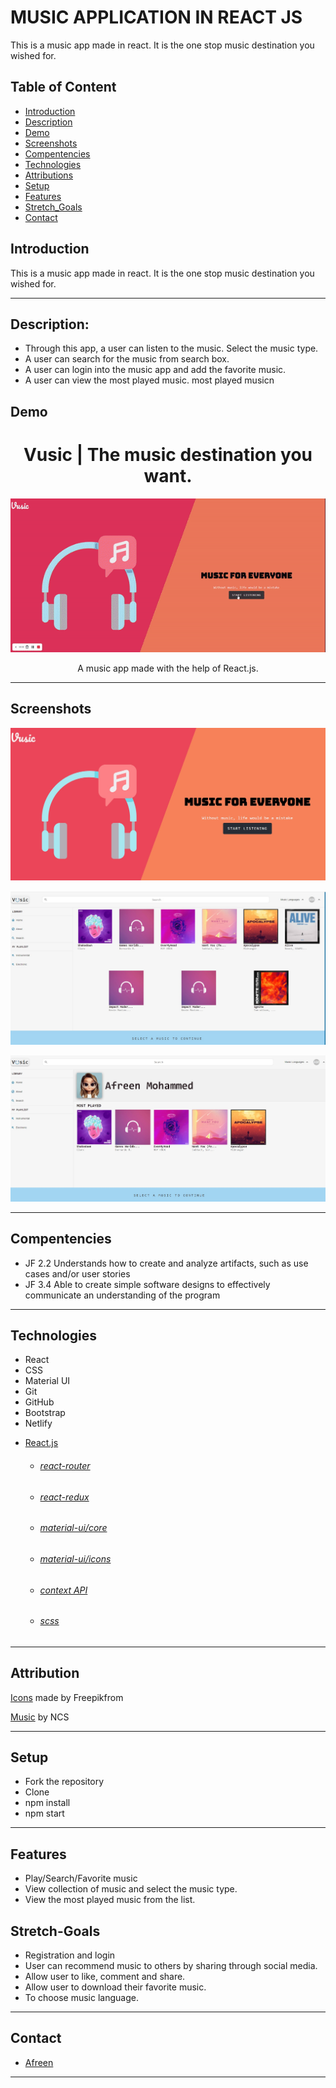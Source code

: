 # MUSIC APPLICATION IN REACT JS

This is a music app made in react. It is the one stop music destination you wished for.

## Table of Content 

* [Introduction](#introduction)
* [Description](#description)
* [Demo](demo)
* [Screenshots](screenshots)
* [Compentencies](#compentencies)
* [Technologies](#technologies)
* [Attributions](attributions)
* [Setup](setup)
* [Features](#features)
* [Stretch_Goals](#stretch-goals)
* [Contact](#contact)

## Introduction 
This is a music app made in react. It is the one stop music destination you wished for.

---

## Description:

- Through this app, a user can listen to the music. Select the music type.
- A user can search for the music from search box.
- A user can login into the music app and add the favorite music.
- A user can view the most played music.
most played musicn

## Demo

<h1 align="center">
   Vusic | The music destination you want.
</h1>

<div align="center">

![Home Page](./images/music.gif)

 A music app made with the help of React.js.
    
</div>


---


## Screenshots
![1.png](images/home.jpeg)


![2.png](images/pic4.jpg)

![3.png](images/pic5.jpg)


---

## Compentencies

* JF 2.2
Understands how to create and analyze artifacts, such as use cases and/or user stories
* JF 3.4
Able to create simple software designs to effectively communicate an understanding of the program


---

## Technologies
- React
- CSS
- Material UI
- Git 
- GitHub 
- Bootstrap
- Netlify

* [React.js](https://reactjs.org/)
    * ###### [react-router](https://github.com/ReactTraining/react-router#readme)
    * ###### [react-redux](https://react-redux.js.org/)
    * ###### [material-ui/core](https://www.npmjs.com/package/@material-ui/core)
    * ###### [material-ui/icons](https://www.npmjs.com/package/@material-ui/icons)
    * ###### [context API](https://reactjs.org/docs/context.html)
    * ###### [scss](https://sass-lang.com/)
   

---

## Attribution
    
[Icons](www.flaticon.com) made by Freepikfrom 

[Music](https://ncs.io/music) by NCS

---

## Setup
- Fork the repository
- Clone 
- npm install 
- npm start

---

## Features
- Play/Search/Favorite music
- View collection of music and select the music type.
- View the most played music from the list.


## Stretch-Goals
- Registration and login
- User can recommend music to others by sharing through social media.
- Allow user to like, comment and share.
- Allow user to download their favorite music.
- To choose music language.



---
                 
## Contact
- [Afreen](https://github.com/afreensafdar)

---




